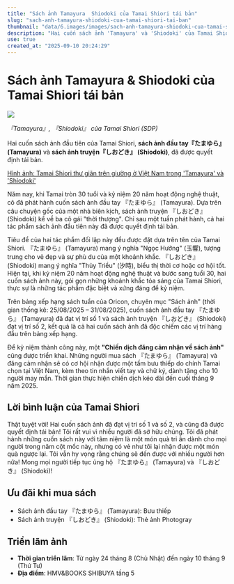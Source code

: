 ```yaml
---
title: "Sách ảnh Tamayura  Shiodoki của Tamai Shiori tái bản"
slug: "sach-anh-tamayura-shiodoki-cua-tamai-shiori-tai-ban"
thumbnail: "data/6.images/images/sach-anh-tamayura-shiodoki-cua-tamai-shiori-tai-ban.webp"
description: "Hai cuốn sách ảnh 'Tamayura' và 'Shiodoki' của Tamai Shiori đã được tái bản chỉ sau một tuần phát hành, cùng chiến dịch tặng quà có liên quan đến Việt Nam."
use: true
created_at: "2025-09-10 20:24:29"
---
```


# Sách ảnh Tamayura & Shiodoki của Tamai Shiori tái bản

![](/images/20250910-00010028-realsound-000-1-view.webp)

*『Tamayura』, 『Shiodoki』 của Tamai Shiori (SDP)*

Hai cuốn sách ảnh đầu tiên của Tamai Shiori, **sách ảnh đầu tay『たまゆら』 (Tamayura)** và **sách ảnh truyện『しおどき』 (Shiodoki)**, đã được quyết định tái bản.

[Hình ảnh: Tamai Shiori thư giãn trên giường ở Việt Nam trong 'Tamayura' và 'Shiodoki'](https://realsound.jp/book/2025/09/post-2151596.html/photo/20250909-shiori-01)

Năm nay, khi Tamai tròn 30 tuổi và kỷ niệm 20 năm hoạt động nghệ thuật, cô đã phát hành cuốn sách ảnh đầu tay 『たまゆら』 (Tamayura). Dựa trên câu chuyện gốc của một nhà biên kịch, sách ảnh truyện 『しおどき』 (Shiodoki) kể về ba cô gái "thời thượng". Chỉ sau một tuần phát hành, cả hai tác phẩm sách ảnh đầu tiên này đã được quyết định tái bản.

Tiêu đề của hai tác phẩm đối lập này đều được đặt dựa trên tên của Tamai Shiori. 『たまゆら』 (Tamayura) mang ý nghĩa "Ngọc Hưởng" (玉響), tượng trưng cho vẻ đẹp và sự phù du của một khoảnh khắc. 『しおどき』 (Shiodoki) mang ý nghĩa "Thủy Triều" (汐時), biểu thị thời cơ hoặc cơ hội tốt. Hiện tại, khi kỷ niệm 20 năm hoạt động nghệ thuật và bước sang tuổi 30, hai cuốn sách ảnh này, gói gọn những khoảnh khắc tỏa sáng của Tamai Shiori, thực sự là những tác phẩm đặc biệt và xứng đáng để kỷ niệm.

Trên bảng xếp hạng sách tuần của Oricon, chuyên mục "Sách ảnh" (thời gian thống kê: 25/08/2025 – 31/08/2025), cuốn sách ảnh đầu tay 『たまゆら』 (Tamayura) đã đạt vị trí số 1 và sách ảnh truyện 『しおどき』 (Shiodoki) đạt vị trí số 2, kết quả là cả hai cuốn sách ảnh đã độc chiếm các vị trí hàng đầu trên bảng xếp hạng.

Để kỷ niệm thành công này, một **"Chiến dịch đăng cảm nhận về sách ảnh"** cũng được triển khai. Những người mua sách 『たまゆら』 (Tamayura) và đăng cảm nhận sẽ có cơ hội nhận được một tấm bưu thiếp do chính Tamai chọn tại Việt Nam, kèm theo tin nhắn viết tay và chữ ký, dành tặng cho 10 người may mắn. Thời gian thực hiện chiến dịch kéo dài đến cuối tháng 9 năm 2025.

## Lời bình luận của Tamai Shiori

Thật tuyệt vời! Hai cuốn sách ảnh đã đạt vị trí số 1 và số 2, và cũng đã được quyết định tái bản! Tôi rất vui vì nhiều người đã sở hữu chúng. Tôi đã phát hành những cuốn sách này với tâm niệm là một món quà tri ân dành cho mọi người trong năm cột mốc này, nhưng có vẻ như tôi lại nhận được một món quà ngược lại. Tôi vẫn hy vọng rằng chúng sẽ đến được với nhiều người hơn nữa! Mong mọi người tiếp tục ủng hộ 『たまゆら』 (Tamayura) và 『しおどき』 (Shiodoki)!

## Ưu đãi khi mua sách

*   Sách ảnh đầu tay 『たまゆら』 (Tamayura): Bưu thiếp
*   Sách ảnh truyện 『しおどき』 (Shiodoki): Thẻ ảnh Photogray

## Triển lãm ảnh

*   **Thời gian triển lãm**: Từ ngày 24 tháng 8 (Chủ Nhật) đến ngày 10 tháng 9 (Thứ Tư)
*   **Địa điểm**: HMV&BOOKS SHIBUYA tầng 5